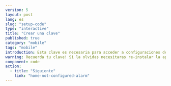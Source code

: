 ```yaml
---
version: 5
layout: post
lang: es
slug: "setup-code"
type: "interactive"
title: "Crear una clave"
published: true
category: "mobile"
tags: "mobile"
introduction: Esta clave es necesaria para acceder a configuraciones de la aplicacion. No se necesita para enviar alerta a tus contactos en caso de emergencia.
warning: Recuerda tu clave! Si la olvidas necesitaras re-instalar la aplicacion.
component: code
action:
  - title: "Siguiente"
    link: "home-not-configured-alarm"
---
```

